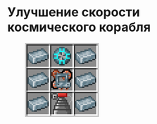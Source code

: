 # Улучшение скорости космического корабля

<figure><img src="../../../.gitbook/assets/speedmod1_recipe.png" alt=""><figcaption></figcaption></figure>
